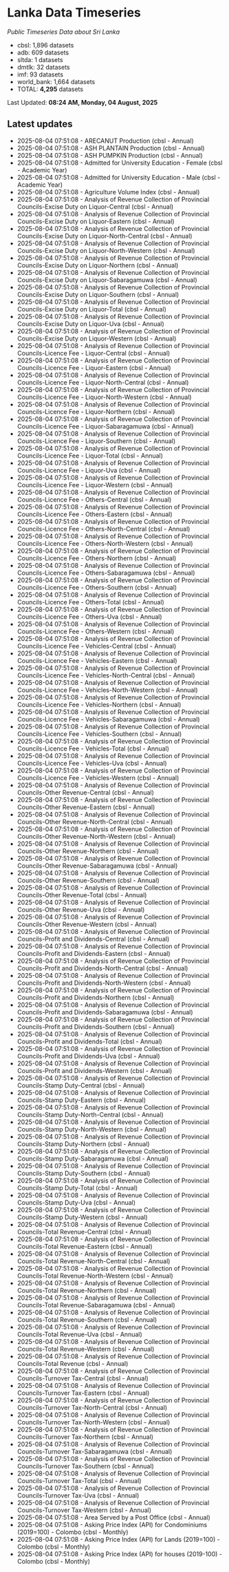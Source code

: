# Lanka Data Timeseries
*Public Timeseries Data about Sri Lanka*

* cbsl: 1,896 datasets
* adb: 609 datasets
* sltda: 1 datasets
* dmtlk: 32 datasets
* imf: 93 datasets
* world_bank: 1,664 datasets
* TOTAL: **4,295** datasets

Last Updated: **08:24 AM, Monday, 04 August, 2025**

## Latest updates

* 2025-08-04 07:51:08 - ARECANUT Production (cbsl - Annual)
* 2025-08-04 07:51:08 - ASH PLANTAIN Production (cbsl - Annual)
* 2025-08-04 07:51:08 - ASH PUMPKIN Production (cbsl - Annual)
* 2025-08-04 07:51:08 - Admitted for University Education - Female (cbsl - Academic Year)
* 2025-08-04 07:51:08 - Admitted for University Education - Male (cbsl - Academic Year)
* 2025-08-04 07:51:08 - Agriculture Volume Index (cbsl - Annual)
* 2025-08-04 07:51:08 - Analysis of Revenue Collection of Provincial Councils-Excise Duty on Liquor-Central (cbsl - Annual)
* 2025-08-04 07:51:08 - Analysis of Revenue Collection of Provincial Councils-Excise Duty on Liquor-Eastern (cbsl - Annual)
* 2025-08-04 07:51:08 - Analysis of Revenue Collection of Provincial Councils-Excise Duty on Liquor-North-Central (cbsl - Annual)
* 2025-08-04 07:51:08 - Analysis of Revenue Collection of Provincial Councils-Excise Duty on Liquor-North-Western (cbsl - Annual)
* 2025-08-04 07:51:08 - Analysis of Revenue Collection of Provincial Councils-Excise Duty on Liquor-Northern (cbsl - Annual)
* 2025-08-04 07:51:08 - Analysis of Revenue Collection of Provincial Councils-Excise Duty on Liquor-Sabaragamuwa (cbsl - Annual)
* 2025-08-04 07:51:08 - Analysis of Revenue Collection of Provincial Councils-Excise Duty on Liquor-Southern (cbsl - Annual)
* 2025-08-04 07:51:08 - Analysis of Revenue Collection of Provincial Councils-Excise Duty on Liquor-Total (cbsl - Annual)
* 2025-08-04 07:51:08 - Analysis of Revenue Collection of Provincial Councils-Excise Duty on Liquor-Uva (cbsl - Annual)
* 2025-08-04 07:51:08 - Analysis of Revenue Collection of Provincial Councils-Excise Duty on Liquor-Western (cbsl - Annual)
* 2025-08-04 07:51:08 - Analysis of Revenue Collection of Provincial Councils-Licence Fee - Liquor-Central (cbsl - Annual)
* 2025-08-04 07:51:08 - Analysis of Revenue Collection of Provincial Councils-Licence Fee - Liquor-Eastern (cbsl - Annual)
* 2025-08-04 07:51:08 - Analysis of Revenue Collection of Provincial Councils-Licence Fee - Liquor-North-Central (cbsl - Annual)
* 2025-08-04 07:51:08 - Analysis of Revenue Collection of Provincial Councils-Licence Fee - Liquor-North-Western (cbsl - Annual)
* 2025-08-04 07:51:08 - Analysis of Revenue Collection of Provincial Councils-Licence Fee - Liquor-Northern (cbsl - Annual)
* 2025-08-04 07:51:08 - Analysis of Revenue Collection of Provincial Councils-Licence Fee - Liquor-Sabaragamuwa (cbsl - Annual)
* 2025-08-04 07:51:08 - Analysis of Revenue Collection of Provincial Councils-Licence Fee - Liquor-Southern (cbsl - Annual)
* 2025-08-04 07:51:08 - Analysis of Revenue Collection of Provincial Councils-Licence Fee - Liquor-Total (cbsl - Annual)
* 2025-08-04 07:51:08 - Analysis of Revenue Collection of Provincial Councils-Licence Fee - Liquor-Uva (cbsl - Annual)
* 2025-08-04 07:51:08 - Analysis of Revenue Collection of Provincial Councils-Licence Fee - Liquor-Western (cbsl - Annual)
* 2025-08-04 07:51:08 - Analysis of Revenue Collection of Provincial Councils-Licence Fee - Others-Central (cbsl - Annual)
* 2025-08-04 07:51:08 - Analysis of Revenue Collection of Provincial Councils-Licence Fee - Others-Eastern (cbsl - Annual)
* 2025-08-04 07:51:08 - Analysis of Revenue Collection of Provincial Councils-Licence Fee - Others-North-Central (cbsl - Annual)
* 2025-08-04 07:51:08 - Analysis of Revenue Collection of Provincial Councils-Licence Fee - Others-North-Western (cbsl - Annual)
* 2025-08-04 07:51:08 - Analysis of Revenue Collection of Provincial Councils-Licence Fee - Others-Northern (cbsl - Annual)
* 2025-08-04 07:51:08 - Analysis of Revenue Collection of Provincial Councils-Licence Fee - Others-Sabaragamuwa (cbsl - Annual)
* 2025-08-04 07:51:08 - Analysis of Revenue Collection of Provincial Councils-Licence Fee - Others-Southern (cbsl - Annual)
* 2025-08-04 07:51:08 - Analysis of Revenue Collection of Provincial Councils-Licence Fee - Others-Total (cbsl - Annual)
* 2025-08-04 07:51:08 - Analysis of Revenue Collection of Provincial Councils-Licence Fee - Others-Uva (cbsl - Annual)
* 2025-08-04 07:51:08 - Analysis of Revenue Collection of Provincial Councils-Licence Fee - Others-Western (cbsl - Annual)
* 2025-08-04 07:51:08 - Analysis of Revenue Collection of Provincial Councils-Licence Fee - Vehicles-Central (cbsl - Annual)
* 2025-08-04 07:51:08 - Analysis of Revenue Collection of Provincial Councils-Licence Fee - Vehicles-Eastern (cbsl - Annual)
* 2025-08-04 07:51:08 - Analysis of Revenue Collection of Provincial Councils-Licence Fee - Vehicles-North-Central (cbsl - Annual)
* 2025-08-04 07:51:08 - Analysis of Revenue Collection of Provincial Councils-Licence Fee - Vehicles-North-Western (cbsl - Annual)
* 2025-08-04 07:51:08 - Analysis of Revenue Collection of Provincial Councils-Licence Fee - Vehicles-Northern (cbsl - Annual)
* 2025-08-04 07:51:08 - Analysis of Revenue Collection of Provincial Councils-Licence Fee - Vehicles-Sabaragamuwa (cbsl - Annual)
* 2025-08-04 07:51:08 - Analysis of Revenue Collection of Provincial Councils-Licence Fee - Vehicles-Southern (cbsl - Annual)
* 2025-08-04 07:51:08 - Analysis of Revenue Collection of Provincial Councils-Licence Fee - Vehicles-Total (cbsl - Annual)
* 2025-08-04 07:51:08 - Analysis of Revenue Collection of Provincial Councils-Licence Fee - Vehicles-Uva (cbsl - Annual)
* 2025-08-04 07:51:08 - Analysis of Revenue Collection of Provincial Councils-Licence Fee - Vehicles-Western (cbsl - Annual)
* 2025-08-04 07:51:08 - Analysis of Revenue Collection of Provincial Councils-Other Revenue-Central (cbsl - Annual)
* 2025-08-04 07:51:08 - Analysis of Revenue Collection of Provincial Councils-Other Revenue-Eastern (cbsl - Annual)
* 2025-08-04 07:51:08 - Analysis of Revenue Collection of Provincial Councils-Other Revenue-North-Central (cbsl - Annual)
* 2025-08-04 07:51:08 - Analysis of Revenue Collection of Provincial Councils-Other Revenue-North-Western (cbsl - Annual)
* 2025-08-04 07:51:08 - Analysis of Revenue Collection of Provincial Councils-Other Revenue-Northern (cbsl - Annual)
* 2025-08-04 07:51:08 - Analysis of Revenue Collection of Provincial Councils-Other Revenue-Sabaragamuwa (cbsl - Annual)
* 2025-08-04 07:51:08 - Analysis of Revenue Collection of Provincial Councils-Other Revenue-Southern (cbsl - Annual)
* 2025-08-04 07:51:08 - Analysis of Revenue Collection of Provincial Councils-Other Revenue-Total (cbsl - Annual)
* 2025-08-04 07:51:08 - Analysis of Revenue Collection of Provincial Councils-Other Revenue-Uva (cbsl - Annual)
* 2025-08-04 07:51:08 - Analysis of Revenue Collection of Provincial Councils-Other Revenue-Western (cbsl - Annual)
* 2025-08-04 07:51:08 - Analysis of Revenue Collection of Provincial Councils-Profit and Dividends-Central (cbsl - Annual)
* 2025-08-04 07:51:08 - Analysis of Revenue Collection of Provincial Councils-Profit and Dividends-Eastern (cbsl - Annual)
* 2025-08-04 07:51:08 - Analysis of Revenue Collection of Provincial Councils-Profit and Dividends-North-Central (cbsl - Annual)
* 2025-08-04 07:51:08 - Analysis of Revenue Collection of Provincial Councils-Profit and Dividends-North-Western (cbsl - Annual)
* 2025-08-04 07:51:08 - Analysis of Revenue Collection of Provincial Councils-Profit and Dividends-Northern (cbsl - Annual)
* 2025-08-04 07:51:08 - Analysis of Revenue Collection of Provincial Councils-Profit and Dividends-Sabaragamuwa (cbsl - Annual)
* 2025-08-04 07:51:08 - Analysis of Revenue Collection of Provincial Councils-Profit and Dividends-Southern (cbsl - Annual)
* 2025-08-04 07:51:08 - Analysis of Revenue Collection of Provincial Councils-Profit and Dividends-Total (cbsl - Annual)
* 2025-08-04 07:51:08 - Analysis of Revenue Collection of Provincial Councils-Profit and Dividends-Uva (cbsl - Annual)
* 2025-08-04 07:51:08 - Analysis of Revenue Collection of Provincial Councils-Profit and Dividends-Western (cbsl - Annual)
* 2025-08-04 07:51:08 - Analysis of Revenue Collection of Provincial Councils-Stamp Duty-Central (cbsl - Annual)
* 2025-08-04 07:51:08 - Analysis of Revenue Collection of Provincial Councils-Stamp Duty-Eastern (cbsl - Annual)
* 2025-08-04 07:51:08 - Analysis of Revenue Collection of Provincial Councils-Stamp Duty-North-Central (cbsl - Annual)
* 2025-08-04 07:51:08 - Analysis of Revenue Collection of Provincial Councils-Stamp Duty-North-Western (cbsl - Annual)
* 2025-08-04 07:51:08 - Analysis of Revenue Collection of Provincial Councils-Stamp Duty-Northern (cbsl - Annual)
* 2025-08-04 07:51:08 - Analysis of Revenue Collection of Provincial Councils-Stamp Duty-Sabaragamuwa (cbsl - Annual)
* 2025-08-04 07:51:08 - Analysis of Revenue Collection of Provincial Councils-Stamp Duty-Southern (cbsl - Annual)
* 2025-08-04 07:51:08 - Analysis of Revenue Collection of Provincial Councils-Stamp Duty-Total (cbsl - Annual)
* 2025-08-04 07:51:08 - Analysis of Revenue Collection of Provincial Councils-Stamp Duty-Uva (cbsl - Annual)
* 2025-08-04 07:51:08 - Analysis of Revenue Collection of Provincial Councils-Stamp Duty-Western (cbsl - Annual)
* 2025-08-04 07:51:08 - Analysis of Revenue Collection of Provincial Councils-Total Revenue-Central (cbsl - Annual)
* 2025-08-04 07:51:08 - Analysis of Revenue Collection of Provincial Councils-Total Revenue-Eastern (cbsl - Annual)
* 2025-08-04 07:51:08 - Analysis of Revenue Collection of Provincial Councils-Total Revenue-North-Central (cbsl - Annual)
* 2025-08-04 07:51:08 - Analysis of Revenue Collection of Provincial Councils-Total Revenue-North-Western (cbsl - Annual)
* 2025-08-04 07:51:08 - Analysis of Revenue Collection of Provincial Councils-Total Revenue-Northern (cbsl - Annual)
* 2025-08-04 07:51:08 - Analysis of Revenue Collection of Provincial Councils-Total Revenue-Sabaragamuwa (cbsl - Annual)
* 2025-08-04 07:51:08 - Analysis of Revenue Collection of Provincial Councils-Total Revenue-Southern (cbsl - Annual)
* 2025-08-04 07:51:08 - Analysis of Revenue Collection of Provincial Councils-Total Revenue-Uva (cbsl - Annual)
* 2025-08-04 07:51:08 - Analysis of Revenue Collection of Provincial Councils-Total Revenue-Western (cbsl - Annual)
* 2025-08-04 07:51:08 - Analysis of Revenue Collection of Provincial Councils-Total Revenue (cbsl - Annual)
* 2025-08-04 07:51:08 - Analysis of Revenue Collection of Provincial Councils-Turnover Tax-Central (cbsl - Annual)
* 2025-08-04 07:51:08 - Analysis of Revenue Collection of Provincial Councils-Turnover Tax-Eastern (cbsl - Annual)
* 2025-08-04 07:51:08 - Analysis of Revenue Collection of Provincial Councils-Turnover Tax-North-Central (cbsl - Annual)
* 2025-08-04 07:51:08 - Analysis of Revenue Collection of Provincial Councils-Turnover Tax-North-Western (cbsl - Annual)
* 2025-08-04 07:51:08 - Analysis of Revenue Collection of Provincial Councils-Turnover Tax-Northern (cbsl - Annual)
* 2025-08-04 07:51:08 - Analysis of Revenue Collection of Provincial Councils-Turnover Tax-Sabaragamuwa (cbsl - Annual)
* 2025-08-04 07:51:08 - Analysis of Revenue Collection of Provincial Councils-Turnover Tax-Southern (cbsl - Annual)
* 2025-08-04 07:51:08 - Analysis of Revenue Collection of Provincial Councils-Turnover Tax-Total (cbsl - Annual)
* 2025-08-04 07:51:08 - Analysis of Revenue Collection of Provincial Councils-Turnover Tax-Uva (cbsl - Annual)
* 2025-08-04 07:51:08 - Analysis of Revenue Collection of Provincial Councils-Turnover Tax-Western (cbsl - Annual)
* 2025-08-04 07:51:08 - Area Served by a Post Office (cbsl - Annual)
* 2025-08-04 07:51:08 - Asking Price Index (API) for Condominiums (2019=100) - Colombo (cbsl - Monthly)
* 2025-08-04 07:51:08 - Asking Price Index (API) for Lands (2019=100) - Colombo (cbsl - Monthly)
* 2025-08-04 07:51:08 - Asking Price Index (API) for houses (2019-100) - Colombo (cbsl - Monthly)